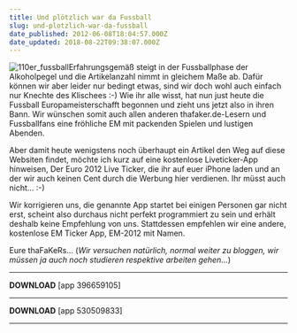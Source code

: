 ```yaml
---
title: Und plötzlich war da Fussball
slug: und-plotzlich-war-da-fussball
date_published: 2012-06-08T18:04:57.000Z
date_updated: 2018-08-22T09:38:07.000Z
---
```


![110er_fussball](//picdump.thafaker.de/2012/06/110er_fussball-100x100.jpg)Erfahrungsgemäß steigt in der Fussballphase der Alkoholpegel und die Artikelanzahl nimmt in gleichem Maße ab. Dafür können wir aber leider nur bedingt etwas, sind wir doch wohl auch einfach nur Knechte des Klischees :-) Wie ihr alle wisst, hat nun just heute die Fussball Europameisterschafft begonnen und zieht uns jetzt also in ihren Bann. Wir wünschen somit auch allen anderen thafaker.de-Lesern und Fussballfans eine fröhliche EM mit packenden Spielen und lustigen Abenden. 

Aber damit heute wenigstens noch überhaupt ein Artikel den Weg auf diese Websiten findet, möchte ich kurz auf eine kostenlose Liveticker-App hinweisen, Der Euro 2012 Live Ticker, die ihr auf euer iPhone laden und an der wir auch keinen Cent durch die Werbung hier verdienen. Ihr müsst auch nicht... :-)

Wir korrigieren uns, die genannte App startet bei einigen Personen gar nicht erst, scheint also durchaus nicht perfekt programmiert zu sein und erhält deshalb keine Empfehlung von uns. Stattdessen empfehlen wir eine andere, kostenlose EM Ticker App, EM-2012 mit Namen.

Eure thaFaKeRs... (*Wir versuchen natürlich, normal weiter zu bloggen, wir müssen ja auch noch studieren respektive arbeiten gehen...*)

---
**DOWNLOAD**
[app 396659105]

---
**DOWNLOAD**
[app 530509833]

---
